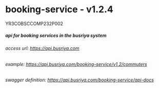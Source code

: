 # booking-service - v1.2.4

YR3COBSCCOMP232P002

##### api for booking services in the busriya system

###### access url: https://api.busriya.com

###### example: https://api.busriya.com/booking-service/v1.2/commuters

###### swagger definition: https://api.busriya.com/booking-service/api-docs
